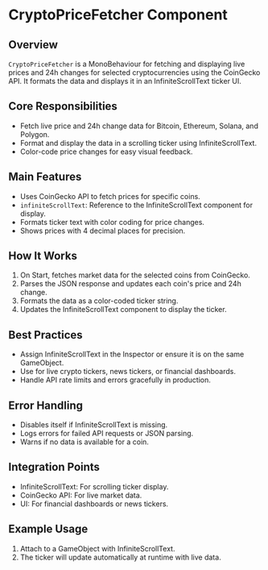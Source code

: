 # CryptoPriceFetcher Component

## Overview
`CryptoPriceFetcher` is a MonoBehaviour for fetching and displaying live prices and 24h changes for selected cryptocurrencies using the CoinGecko API. It formats the data and displays it in an InfiniteScrollText ticker UI.

## Core Responsibilities
- Fetch live price and 24h change data for Bitcoin, Ethereum, Solana, and Polygon.
- Format and display the data in a scrolling ticker using InfiniteScrollText.
- Color-code price changes for easy visual feedback.

## Main Features
- Uses CoinGecko API to fetch prices for specific coins.
- `infiniteScrollText`: Reference to the InfiniteScrollText component for display.
- Formats ticker text with color coding for price changes.
- Shows prices with 4 decimal places for precision.

## How It Works
1. On Start, fetches market data for the selected coins from CoinGecko.
2. Parses the JSON response and updates each coin's price and 24h change.
3. Formats the data as a color-coded ticker string.
4. Updates the InfiniteScrollText component to display the ticker.

## Best Practices
- Assign InfiniteScrollText in the Inspector or ensure it is on the same GameObject.
- Use for live crypto tickers, news tickers, or financial dashboards.
- Handle API rate limits and errors gracefully in production.

## Error Handling
- Disables itself if InfiniteScrollText is missing.
- Logs errors for failed API requests or JSON parsing.
- Warns if no data is available for a coin.

## Integration Points
- InfiniteScrollText: For scrolling ticker display.
- CoinGecko API: For live market data.
- UI: For financial dashboards or news tickers.

## Example Usage
1. Attach to a GameObject with InfiniteScrollText.
2. The ticker will update automatically at runtime with live data. 